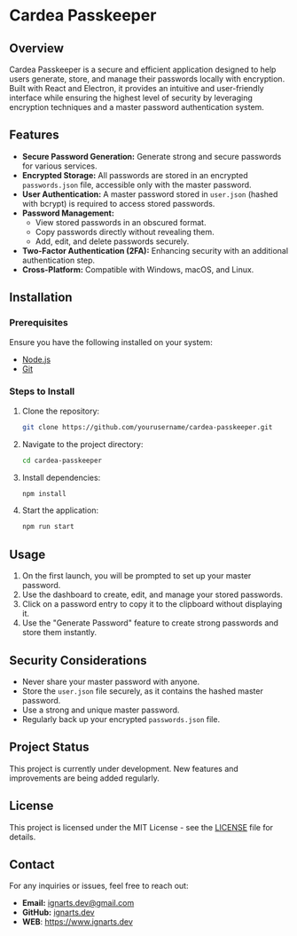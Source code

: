 # Cardea Passkeeper

## Overview
Cardea Passkeeper is a secure and efficient application designed to help users generate, store, and manage their passwords locally with encryption. Built with React and Electron, it provides an intuitive and user-friendly interface while ensuring the highest level of security by leveraging encryption techniques and a master password authentication system.

## Features
- **Secure Password Generation:** Generate strong and secure passwords for various services.
- **Encrypted Storage:** All passwords are stored in an encrypted `passwords.json` file, accessible only with the master password.
- **User Authentication:** A master password stored in `user.json` (hashed with bcrypt) is required to access stored passwords.
- **Password Management:**
  - View stored passwords in an obscured format.
  - Copy passwords directly without revealing them.
  - Add, edit, and delete passwords securely.
- **Two-Factor Authentication (2FA):** Enhancing security with an additional authentication step.
- **Cross-Platform:** Compatible with Windows, macOS, and Linux.

## Installation
### Prerequisites
Ensure you have the following installed on your system:
- [Node.js](https://nodejs.org/)
- [Git](https://git-scm.com/)

### Steps to Install
1. Clone the repository:
    ```bash
    git clone https://github.com/yourusername/cardea-passkeeper.git
    ```
2. Navigate to the project directory:
    ```bash
    cd cardea-passkeeper
    ```
3. Install dependencies:
    ```bash
    npm install
    ```
4. Start the application:
    ```bash
    npm run start
    ```

## Usage
1. On the first launch, you will be prompted to set up your master password.
2. Use the dashboard to create, edit, and manage your stored passwords.
3. Click on a password entry to copy it to the clipboard without displaying it.
4. Use the "Generate Password" feature to create strong passwords and store them instantly.

## Security Considerations
- Never share your master password with anyone.
- Store the `user.json` file securely, as it contains the hashed master password.
- Use a strong and unique master password.
- Regularly back up your encrypted `passwords.json` file.

## Project Status
This project is currently under development. New features and improvements are being added regularly.

## License
This project is licensed under the MIT License - see the [LICENSE](LICENSE) file for details.

## Contact
For any inquiries or issues, feel free to reach out:
- **Email:** ignarts.dev@gmail.com
- **GitHub:** [ignarts.dev](https://github.com/Ignarts)
- **WEB**: https://www.ignarts.dev

